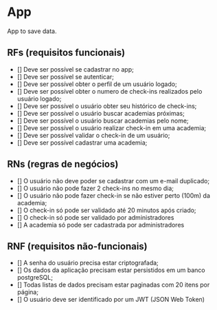 # App

App to save data.

## RFs (requisitos funcionais)

- [] Deve ser possível se cadastrar no app;
- [] Deve ser possível se autenticar;
- [] Deve ser possível obter o perfil de um usuário logado;
- [] Deve ser possível obter o numero de check-ins realizados pelo usuário logado;
- [] Deve ser possível o usuário obter seu histórico de check-ins;
- [] Deve ser possível o usuário buscar academias próximas;
- [] Deve ser possível o usuário buscar academias pelo nome;
- [] Deve ser possível o usuário realizar check-in em uma academia;
- [] Deve ser possível validar o check-in de um usuário;
- [] Deve ser possível cadastrar uma academia;

## RNs (regras de negócios)

- [] O usuário não deve poder se cadastrar com um e-mail duplicado;
- [] O usuário não pode fazer 2 check-ins no mesmo dia;
- [] O usuário não pode fazer check-in se não estiver perto (100m) da academia;
- [] O check-in só pode ser validado até 20 minutos após criado;
- [] O check-in só pode ser validado por administradores
- [] A academia só pode ser cadastrada por administradores

## RNF (requisitos não-funcionais)

- [] A senha do usuário precisa estar criptografada;
- [] Os dados da aplicação precisam estar persistidos em um banco postgreSQL;
- [] Todas listas de dados precisam estar paginadas com 20 itens por página;
- [] O usuário deve ser identificado por um JWT (JSON Web Token)
